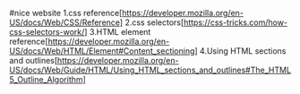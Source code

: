 #nice website
1.css reference[https://developer.mozilla.org/en-US/docs/Web/CSS/Reference]
2.css selectors[https://css-tricks.com/how-css-selectors-work/]
3.HTML element reference[https://developer.mozilla.org/en-US/docs/Web/HTML/Element#Content_sectioning]
4.Using HTML sections and outlines[https://developer.mozilla.org/en-US/docs/Web/Guide/HTML/Using_HTML_sections_and_outlines#The_HTML5_Outline_Algorithm]
